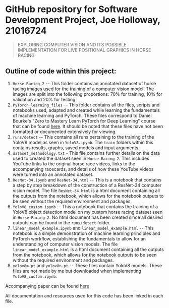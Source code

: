 # GitHub repository for Software Development Project, Joe Holloway, 21016724

> EXPLORING COMPUTER VISION AND ITS POSSIBLE IMPLEMENTATION FOR LIVE POSITIONAL GRAPHICS IN HORSE RACING

## Outline of code within this project:

1. `Horse-Racing-2` -- This folder contains an annotated dataset of horse racing images used for the training of a computer vision model. The images are split into the following proportions: 70% for training, 10% for validation and 20% for testing.
2. `PyTorch_learning_files` -- This folder contains all the files, scripts and notebooks used, adapted and created while learning the fundamentals of machine learning and PyTorch. These files correspond to Daniel Bourke's "Zero to Mastery Learn PyTorch for Deep Learning" course that can be found [here](https://www.learnpytorch.io/). It should be noted that these files have not been formatted or documented extensively for viewing.
3. `runs/detect` --  This contains all runs pertaining to the training of the YoloV8 model as seen in `YoloV8.ipynb`. The `train` folders within this contains results, graphs, saved models and input arguments.
4. `dataset_methodology.txt` - This file contains further details on the data used to created the dataset seen in `Horse-Racing-2`. This includes YouTube links to the original horse race videos, links to the accompanying racecards, and details of how these YouTube videos were turned into an annotated dataset.
5. `ResNet-34.ipynb` and `ResNet-34.html` -- This is a notebook that contains a step by step breakdown of the construction of a ResNet-34 computer vision model. The file `ResNet-34.html` is a html document containing all the outputs from the notebook, which allows for the notebook outputs to be seen without the required environment and packages.
6. `YoloV8_custom.ipynb` -- This a notebook that contains the training of a YoloV8 object detection model on my custom horse racing dataset seen in `Horse-Racing-2`. No html document has been created since all desired outputs can be found in the `runs/detect` folder.
7. `linear_model_example.ipynb` and `linear_model_example.html` -- This notebook is a simple demonstration of machine learning principles and PyTorch workflow, establishing the fundamentals to allow for an understanding of computer vision models. The file `linear_model_example.html` is a html document containing all the outputs from the notebook, which allows for the notebook outputs to be seen without the required environment and packages.
8. `yolov8m.pt` and `yolov8n.pt` -- These files contain YoloV8 models. These files are not made by me but downloaded when implementing `YoloV8_custom.ipynb`.

Accompanying paper can be found [here](https://uweacuk-my.sharepoint.com/:w:/g/personal/joe2_holloway_live_uwe_ac_uk/EWWp60D_1-RCjZMNqIhb0IsBpupt5eMXYsGbOx9Np2C6wg?e=LcFXAa)

All documentation and resources used for this code has been linked in each file.
